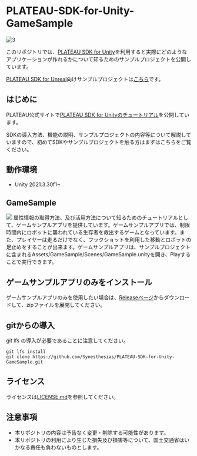 # PLATEAU-SDK-for-Unity-GameSample
![3](https://github.com/Synesthesias/PLATEAU-SDK-for-Unity-GameSample/assets/96822472/cdf0a4d0-2572-44cd-a14e-d77a914e3f0d)

このリポジトリでは、[PLATEAU SDK for Unity](https://github.com/Project-PLATEAU/PLATEAU-SDK-for-Unity)を利用すると実際にどのようなアプリケーションが作れるかについて知るためのサンプルプロジェクトを公開しています。

[PLATEAU SDK for Unreal](https://github.com/Project-PLATEAU/PLATEAU-SDK-for-Unreal)向けサンプルプロジェクトは[こちら](https://github.com/Project-PLATEAU/PLATEAU-SDK-for-Unreal-Samples)です。

## はじめに
PLATEAU公式サイトで[PLATEAU SDK for Unityのチュートリアル](https://www.mlit.go.jp/plateau/learning/tpc17-1/)を公開しています。

SDKの導入方法、機能の説明、サンプルプロジェクトの内容等について解説していますので、初めてSDKやサンプルプロジェクトを触る方はまずはこちらをご覧ください。

## 動作環境
- Unity 2021.3.30f1~

## GameSample
![](/README_Images/GameSample.png)
属性情報の取得方法、及び活用方法について知るためのチュートリアルとして、ゲームサンプルアプリを提供しています。ゲームサンプルアプリでは、制限時間内にロボットに襲われている生存者を救出するゲームとなっています。また、プレイヤーは走るだけでなく、フックショットを利用した移動とロボットの足止めをすることが出来ます。ゲームサンプルアプリは、サンプルプロジェクトに含まれるAssets/GameSample/Scenes/GameSample.unityを開き、Playすることで実行できます。


## ゲームサンプルアプリのみをインストール
ゲームサンプルアプリのみを使用したい場合は、[Releaseページ](https://github.com/Synesthesias/PLATEAU-SDK-for-Unity-GameSample/releases/tag/v1.0.0)からダウンロードして、zipファイルを展開してください。

## gitからの導入
git lfs の導入が必要であることに注意してください。
```
git lfs install
git clone https://github.com/Synesthesias/PLATEAU-SDK-for-Unity-GameSample.git
```
## ライセンス
ライセンスは[LICENSE.md](/LICENSE.md)を参照してください。

## 注意事項
- 本リポジトリの内容は予告なく変更・削除する可能性があります。
- 本リポジトリの利用により生じた損失及び損害等について、国土交通省はいかなる責任も負わないものとします。

